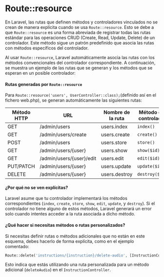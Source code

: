 # Route::resource

En Laravel, las rutas que definen métodos y controladores vinculados no se crean de manera explícita cuando se usa `Route::resource`. Esto se debe a que `Route::resource` es una forma abreviada de registrar todas las rutas estándar para las operaciones CRUD (Create, Read, Update, Delete) de un controlador. Este método sigue un patrón predefinido que asocia las rutas con métodos específicos del controlador.

Al usar `Route::resource`, Laravel automáticamente asocia las rutas con los métodos convencionales del controlador correspondiente. A continuación, se muestra un ejemplo de las rutas que se generan y los métodos que se esperan en un posible controlador:

#### Rutas generadas por `Route::resource`

Para `Route::resource('users', UserController::class);`(definido así en el fichero web.php), se generan automáticamente las siguientes rutas:

| Método HTTP | URL                      | Nombre de la ruta | Método del controlador |
| ----------- | ------------------------ | ----------------- | ---------------------- |
| GET         | /admin/users             | users.index       | `index()`              |
| GET         | /admin/users/create      | users.create      | `create()`             |
| POST        | /admin/users             | users.store       | `store()`              |
| GET         | /admin/users/{user}      | users.show        | `show($id)`            |
| GET         | /admin/users/{user}/edit | users.edit        | `edit($id)`            |
| PUT/PATCH   | /admin/users/{user}      | users.update      | `update($id)`          |
| DELETE      | /admin/users/{user}      | users.destroy     | `destroy($id)`         |

#### ¿Por qué no se ven explícitas?

Laravel asume que tu controlador implementará los métodos correspondientes (`index`, `create`, `store`, `show`, `edit`, `update`, y `destroy`). Si el controlador no tiene alguno de estos métodos, Laravel generará un error solo cuando intentes acceder a la ruta asociada a dicho método.

#### ¿Qué hacer si necesitas métodos o rutas personalizados?

Si necesitas definir rutas o métodos adicionales que no están en este esquema, debes hacerlo de forma explícita, como en el ejemplo comentado:

```php
Route::delete('instructions/{instruction}/delete-audio', [InstructionController::class, 'deleteAudio'])->name('instructions.delete-audio');
```

Esto indica que estás utilizando una ruta personalizada para un método adicional (`deleteAudio`) en el `InstructionController`.

####
